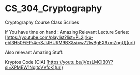 # CS_304_Cryptography
Cryptography Course Class Scribes


If You have time on hand : Amazing Relevant Lecture Series:
[https://youtube.com/playlist?list=PL2jrku-ebl3H50FiEPr4erSJiJHURM9BX&si=w72lwBgEX9xmZpgU](url)

Also  relevant Amazing Stuff:

Kryptos Code [CIA]
[https://youtu.be/jVpsLMCIB0Y?si=XPMEW1NgitoVVfok](url)
